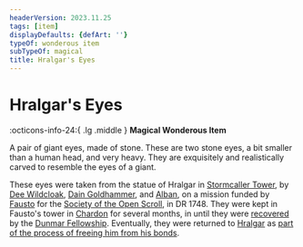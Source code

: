```yaml
---
headerVersion: 2023.11.25
tags: [item]
displayDefaults: {defArt: ''}
typeOf: wonderous item
subTypeOf: magical
title: Hralgar's Eyes
---
```

# Hralgar's Eyes
:octicons-info-24:{ .lg .middle } **Magical Wonderous Item**  

A pair of giant eyes, made of stone. These are two stone eyes, a bit smaller than a human head, and very heavy. They are exquisitely and realistically carved to resemble the eyes of a giant. 


These eyes were taken from the statue of Hralgar in [Stormcaller Tower](<../../../../gazetteer/greater-dunmar/dunmari-basin/stormcaller-tower.md>), by [Dee Wildcloak](<../../../../people/halflings/dee-wildcloak.md>), [Dain Goldhammer](<../../../../people/dwarves/dain-goldhammer.md>), and [Alban](<../../../../people/chardonians/alban.md>), on a mission funded by [Fausto](<../../../../people/chardonians/fausto.md>) for the [Society of the Open Scroll](<../../../../groups/chardonian-organizations/society-of-the-open-scroll.md>), in DR 1748. They were kept in Fausto's tower in [Chardon](<../../../../gazetteer/west-coast/chardonian-empire/chardon/chardon.md>) for several months, in until they were [recovered](<../../session-notes/session-48-dufr.md>) by the [Dunmar Fellowship](<../../../../people/pcs/dunmar-fellowship/dunmar-fellowship.md>). Eventually, they were returned to [Hralgar](<../../../../people/giants/hralgar.md>) as [part of the process of freeing him from his bonds](<../../session-notes/session-71-dufr.md>). 

